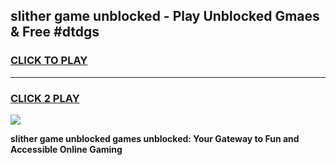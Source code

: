 
## slither game unblocked - Play Unblocked Gmaes & Free #dtdgs
<h3>
<a href="https://premium.freeplayer.one?title=slither_game_unblocked&ref=01M">CLICK TO PLAY</a></h3>
<hr>

<h3>
<a href="https://premium.freeplayer.one?title=slither_game_unblocked&ref=01M">CLICK 2 PLAY</a>
  
</h3>

<a href="https://premium.freeplayer.one?title=slither_game_unblocked&ref=01M"><img src="https://clearcache.store/games.png"></a>


**slither game unblocked games unblocked: Your Gateway to Fun and Accessible Online Gaming**
